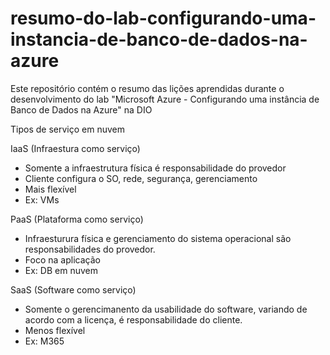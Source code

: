 # resumo-do-lab-configurando-uma-instancia-de-banco-de-dados-na-azure
Este repositório contém o resumo das lições aprendidas durante o desenvolvimento do lab "Microsoft Azure - Configurando uma instância de Banco de Dados na Azure" na DIO

Tipos de serviço em nuvem

IaaS (Infraestura como serviço)
* Somente a infraestrutura física é responsabilidade do provedor
* Cliente configura o SO, rede, segurança, gerenciamento
* Mais flexível
* Ex: VMs

PaaS (Plataforma como serviço)
* Infraesturura física e gerenciamento do sistema operacional são responsabilidades do provedor.
* Foco na aplicação
* Ex: DB em nuvem

SaaS (Software como serviço)
* Somente o gerencimanento da usabilidade do software, variando de acordo com a licença, é responsabilidade do cliente.
* Menos flexível
* Ex: M365
